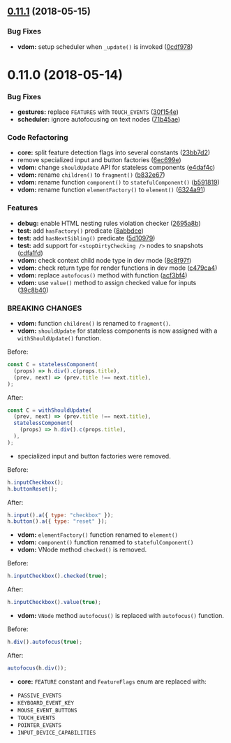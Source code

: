<a name="0.11.1"></a>
## [0.11.1](https://github.com/localvoid/ivi/compare/0.11.0...0.11.1) (2018-05-15)


### Bug Fixes

* **vdom:** setup scheduler when `_update()` is invoked ([0cdf978](https://github.com/localvoid/ivi/commit/0cdf978))



<a name="0.11.0"></a>
# 0.11.0 (2018-05-14)


### Bug Fixes

* **gestures:** replace `FEATURES` with `TOUCH_EVENTS` ([30f154e](https://github.com/localvoid/ivi/commit/30f154e))
* **scheduler:** ignore autofocusing on text nodes ([71b45ae](https://github.com/localvoid/ivi/commit/71b45ae))


### Code Refactoring

* **core:** split feature detection flags into several constants ([23bb7d2](https://github.com/localvoid/ivi/commit/23bb7d2))
* remove specialized input and button factories ([6ec699e](https://github.com/localvoid/ivi/commit/6ec699e))
* **vdom:** change `shouldUpdate` API for stateless components ([e4daf4c](https://github.com/localvoid/ivi/commit/e4daf4c))
* **vdom:** rename `children()` to `fragment()` ([b832e67](https://github.com/localvoid/ivi/commit/b832e67))
* **vdom:** rename function `component()` to `statefulComponent()` ([b591819](https://github.com/localvoid/ivi/commit/b591819))
* **vdom:** rename function `elementFactory()` to `element()` ([6324a91](https://github.com/localvoid/ivi/commit/6324a91))


### Features

* **debug:** enable HTML nesting rules violation checker ([2695a8b](https://github.com/localvoid/ivi/commit/2695a8b))
* **test:** add `hasFactory()` predicate ([8abbdce](https://github.com/localvoid/ivi/commit/8abbdce))
* **test:** add `hasNextSibling()` predicate ([5d10979](https://github.com/localvoid/ivi/commit/5d10979))
* **test:** add support for `<stopDirtyChecking />` nodes to snapshots ([cdfa1fd](https://github.com/localvoid/ivi/commit/cdfa1fd))
* **vdom:** check context child node type in dev mode ([8c8f97f](https://github.com/localvoid/ivi/commit/8c8f97f))
* **vdom:** check return type for render functions in dev mode ([c479ca4](https://github.com/localvoid/ivi/commit/c479ca4))
* **vdom:** replace `autofocus()` method with function ([acf3bf4](https://github.com/localvoid/ivi/commit/acf3bf4))
* **vdom:** use `value()` method to assign checked value for inputs ([39c8b40](https://github.com/localvoid/ivi/commit/39c8b40))


### BREAKING CHANGES

* **vdom:** function `children()` is renamed to `fragment()`.
* **vdom:** `shouldUpdate` for stateless components is now assigned with a `withShouldUpdate()` function.

Before:

```js
const C = statelessComponent(
  (props) => h.div().c(props.title),
  (prev, next) => (prev.title !== next.title),
);
```

After:

```js
const C = withShouldUpdate(
  (prev, next) => (prev.title !== next.title),
  statelessComponent(
    (props) => h.div().c(props.title),
  ),
);
```

* specialized input and button factories were removed.

Before:

```js
h.inputCheckbox();
h.buttonReset();
```

After:

```js
h.input().a({ type: "checkbox" });
h.button().a({ type: "reset" });
```

* **vdom:** `elementFactory()` function renamed to `element()`
* **vdom:** `component()` function renamed to `statefulComponent()`
* **vdom:** VNode method `checked()` is removed.

Before:

```js
h.inputCheckbox().checked(true);
```

After:

```js
h.inputCheckbox().value(true);
```

* **vdom:** `VNode` method `autofocus()` is replaced with `autofocus()` function.

Before:

```js
h.div().autofocus(true);
```

After:

```js
autofocus(h.div());
```

* **core:** `FEATURE` constant and `FeatureFlags` enum are replaced with:

- `PASSIVE_EVENTS`
- `KEYBOARD_EVENT_KEY`
- `MOUSE_EVENT_BUTTONS`
- `TOUCH_EVENTS`
- `POINTER_EVENTS`
- `INPUT_DEVICE_CAPABILITIES`
